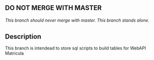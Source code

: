 ## DO NOT MERGE WITH MASTER
  ###### This branch should never merge with master. This branch stands alone.

## Description
  This branch is intendead to store sql scripts to build tables for WebAPI Matricula
